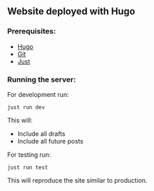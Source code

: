 ## Website deployed with Hugo


### Prerequisites:


- [Hugo](https://gohugo.io/getting-started/installing/)
- [Git](https://git-scm.com/book/en/v2/Getting-Started-Installing-Git)
- [Just](https://just.systems/man/en/)


### Running the server:

For development run:
```shell
just run dev
```

This will:
- Include all drafts
- Include all future posts


For testing run:
```shell
just run test
```
This will reproduce the site similar to production.

